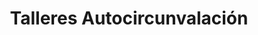 ---
title: "Talleres Autocircunvalación"
url: /atarfe/talleres-autocircunvalacion/
shop: reparación de automóviles
---